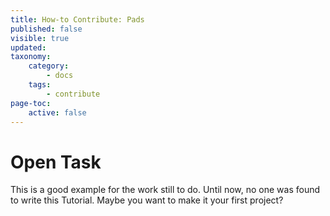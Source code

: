 ```yaml
---
title: How-to Contribute: Pads
published: false
visible: true
updated:
taxonomy:
    category:
        - docs
    tags:
        - contribute
page-toc:
    active: false
---
```



# Open Task

This is a good example for the work still to do. Until now, no one was found to write this Tutorial. Maybe you want to make it your first project?
